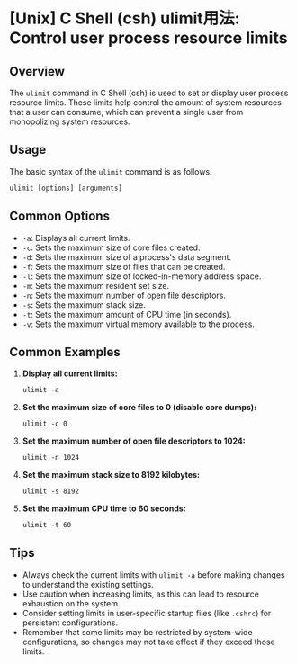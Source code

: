 # [Unix] C Shell (csh) ulimit用法: Control user process resource limits

## Overview
The `ulimit` command in C Shell (csh) is used to set or display user process resource limits. These limits help control the amount of system resources that a user can consume, which can prevent a single user from monopolizing system resources.

## Usage
The basic syntax of the `ulimit` command is as follows:

```csh
ulimit [options] [arguments]
```

## Common Options
- `-a`: Displays all current limits.
- `-c`: Sets the maximum size of core files created.
- `-d`: Sets the maximum size of a process's data segment.
- `-f`: Sets the maximum size of files that can be created.
- `-l`: Sets the maximum size of locked-in-memory address space.
- `-m`: Sets the maximum resident set size.
- `-n`: Sets the maximum number of open file descriptors.
- `-s`: Sets the maximum stack size.
- `-t`: Sets the maximum amount of CPU time (in seconds).
- `-v`: Sets the maximum virtual memory available to the process.

## Common Examples

1. **Display all current limits:**
   ```csh
   ulimit -a
   ```

2. **Set the maximum size of core files to 0 (disable core dumps):**
   ```csh
   ulimit -c 0
   ```

3. **Set the maximum number of open file descriptors to 1024:**
   ```csh
   ulimit -n 1024
   ```

4. **Set the maximum stack size to 8192 kilobytes:**
   ```csh
   ulimit -s 8192
   ```

5. **Set the maximum CPU time to 60 seconds:**
   ```csh
   ulimit -t 60
   ```

## Tips
- Always check the current limits with `ulimit -a` before making changes to understand the existing settings.
- Use caution when increasing limits, as this can lead to resource exhaustion on the system.
- Consider setting limits in user-specific startup files (like `.cshrc`) for persistent configurations.
- Remember that some limits may be restricted by system-wide configurations, so changes may not take effect if they exceed those limits.